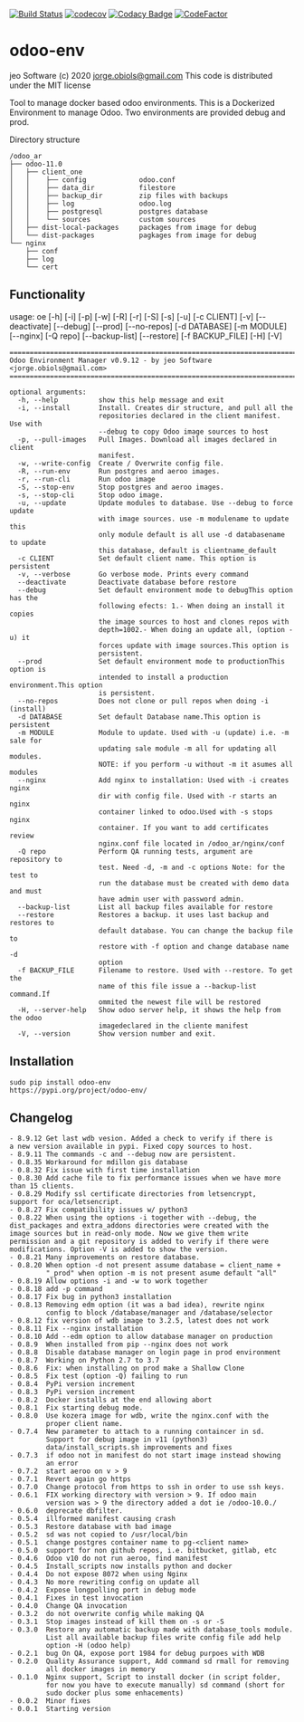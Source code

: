 [![Build Status](https://travis-ci.org/jobiols/odoo-env.svg?branch=master)](https://travis-ci.org/jobiols/odoo-env)
[![codecov](https://codecov.io/gh/jobiols/odoo-env/branch/master/graph/badge.svg)](https://codecov.io/gh/jobiols/odoo-env)
[![Codacy Badge](https://api.codacy.com/project/badge/Grade/44329410ef814e0085df49abeef4ff32)](https://www.codacy.com/app/jobiols/odoo-env?utm_source=github.com&amp;utm_medium=referral&amp;utm_content=jobiols/odoo-env&amp;utm_campaign=Badge_Grade)
[![CodeFactor](https://www.codefactor.io/repository/github/jobiols/odoo-env/badge)](https://www.codefactor.io/repository/github/jobiols/odoo-env)

odoo-env
=========
jeo Software (c) 2020 jorge.obiols@gmail.com
This code is distributed under the MIT license

Tool to manage docker based odoo environments. This is a Dockerized 
Environment to manage Odoo. Two environments are provided debug and prod.

Directory structure

    /odoo_ar
    ├── odoo-11.0
    │   ├── client_one
    │   │    ├── config             odoo.conf
    │   │    ├── data_dir           filestore
    │   │    ├── backup_dir         zip files with backups
    │   │    ├── log                odoo.log
    │   │    ├── postgresql         postgres database
    │   │    └── sources            custom sources
    │   ├── dist-local-packages     packages from image for debug
    │   └── dist-packages           pagkages from image for debug
    └── nginx
        ├── conf
        ├── log
        └── cert

Functionality
------------- 

usage: oe [-h] [-i] [-p] [-w] [-R] [-r] [-S] [-s] [-u] [-c CLIENT] [-v]
          [--deactivate] [--debug] [--prod] [--no-repos] [-d DATABASE]
          [-m MODULE] [--nginx] [-Q repo] [--backup-list] [--restore]
          [-f BACKUP_FILE] [-H] [-V]

    ==========================================================================
    Odoo Environment Manager v0.9.12 - by jeo Software <jorge.obiols@gmail.com>
    ==========================================================================
    
    optional arguments:
      -h, --help          show this help message and exit
      -i, --install       Install. Creates dir structure, and pull all the
                          repositories declared in the client manifest. Use with
                          --debug to copy Odoo image sources to host
      -p, --pull-images   Pull Images. Download all images declared in client
                          manifest.
      -w, --write-config  Create / Overwrite config file.
      -R, --run-env       Run postgres and aeroo images.
      -r, --run-cli       Run odoo image
      -S, --stop-env      Stop postgres and aeroo images.
      -s, --stop-cli      Stop odoo image.
      -u, --update        Update modules to database. Use --debug to force update
                          with image sources. use -m modulename to update this
                          only module default is all use -d databasename to update
                          this database, default is clientname_default
      -c CLIENT           Set default client name. This option is persistent
      -v, --verbose       Go verbose mode. Prints every command
      --deactivate        Deactivate database before restore
      --debug             Set default environment mode to debugThis option has the
                          following efects: 1.- When doing an install it copies
                          the image sources to host and clones repos with
                          depth=1002.- When doing an update all, (option -u) it
                          forces update with image sources.This option is
                          persistent.
      --prod              Set default environment mode to productionThis option is
                          intended to install a production environment.This option
                          is persistent.
      --no-repos          Does not clone or pull repos when doing -i (install)
      -d DATABASE         Set default Database name.This option is persistent
      -m MODULE           Module to update. Used with -u (update) i.e. -m sale for
                          updating sale module -m all for updating all modules.
                          NOTE: if you perform -u without -m it asumes all modules
      --nginx             Add nginx to installation: Used with -i creates nginx
                          dir with config file. Used with -r starts an nginx
                          container linked to odoo.Used with -s stops nginx
                          container. If you want to add certificates review
                          nginx.conf file located in /odoo_ar/nginx/conf
      -Q repo             Perform QA running tests, argument are repository to
                          test. Need -d, -m and -c options Note: for the test to
                          run the database must be created with demo data and must
                          have admin user with password admin.
      --backup-list       List all backup files available for restore
      --restore           Restores a backup. it uses last backup and restores to
                          default database. You can change the backup file to
                          restore with -f option and change database name -d
                          option
      -f BACKUP_FILE      Filename to restore. Used with --restore. To get the
                          name of this file issue a --backup-list command.If
                          ommited the newest file will be restored
      -H, --server-help   Show odoo server help, it shows the help from the odoo
                          imagedeclared in the cliente manifest
      -V, --version       Show version number and exit.
Installation
------------
    sudo pip install odoo-env
    https://pypi.org/project/odoo-env/
    
Changelog
---------
    - 8.9.12 Get last wdb vesion. Added a check to verify if there is 
    a new version available in pypi. Fixed copy sources to host. 
    - 8.9.11 The commands -c and --debug now are persistent. 
    - 0.8.35 Workaround for mdillon gis database
    - 0.8.32 Fix issue with first time installation
    - 0.8.30 Add cache file to fix performance issues when we have more 
    than 15 clients.
    - 0.8.29 Modify ssl certificate directories from letsencrypt, 
    support for oca/letsencript.
    - 0.8.27 Fix compatibility issues w/ python3
    - 0.8.22 When using the options -i together with --debug, the 
    dist_packages and extra_addons directories were created with the 
    image sources but in read-only mode. Now we give them write 
    permission and a git repository is added to verify if there were 
    modifications. Option -V is added to show the version.
    - 0.8.21 Many improvements on restore database.
    - 0.8.20 When option -d not present assume database = client_name + 
             "_prod" when option -m is not present asume default "all"
    - 0.8.19 Allow options -i and -w to work together
    - 0.8.18 add -p command 
    - 0.8.17 Fix bug in python3 installation 
    - 0.8.13 Removing edm option (it was a bad idea), rewrite nginx 
             config to block /database/manager and /database/selector
    - 0.8.12 fix version of wdb image to 3.2.5, latest does not work
    - 0.8.11 Fix --nginx installation
    - 0.8.10 Add --edm option to allow database manager on production
    - 0.8.9  When installed from pip --nginx does not work
    - 0.8.8  Disable database manager on login page in prod environment
    - 0.8.7  Working on Python 2.7 to 3.7
    - 0.8.6  Fix: when installing on prod make a Shallow Clone
    - 0.8.5  Fix test (option -Q) failing to run
    - 0.8.4  PyPi version increment
    - 0.8.3  PyPi version increment
    - 0.8.2  Docker installs at the end allowing abort 
    - 0.8.1  Fix starting debug mode.
    - 0.8.0  Use kozera image for wdb, write the nginx.conf with the       
             proper client name.
    - 0.7.4  New parameter to attach to a running containcer in sd. 
             Support for debug image in v11 (python3) 
             data/install_scripts.sh improvements and fixes   
    - 0.7.3  if odoo not in manifest do not start image instead showing 
             an error 
    - 0.7.2  start aeroo on v > 9 
    - 0.7.1  Revert again go https 
    - 0.7.0  Change protocol from https to ssh in order to use ssh keys.
    - 0.6.1  FIX working directory with version > 9. If odoo main 
             version was > 9 the directory added a dot ie /odoo-10.0./
    - 0.6.0  deprecate dbfilter. 
    - 0.5.4  illformed manifest causing crash 
    - 0.5.3  Restore database with bad image 
    - 0.5.2  sd was not copied to /usr/local/bin 
    - 0.5.1  change postgres container name to pg-<client name> 
    - 0.5.0  support for non github repos, i.e. bitbucket, gitlab, etc 
    - 0.4.6  Odoo v10 do not run aeroo, find manifest
    - 0.4.5  Install_scripts now installs python and docker
    - 0.4.4  Do not expose 8072 when using Nginx
    - 0.4.3  No more rewriting config on update all
    - 0.4.2  Expose longpolling port in debug mode
    - 0.4.1  Fixes in test invocation 
    - 0.4.0  Change QA invocation 
    - 0.3.2  do not overwrite config while making QA 
    - 0.3.1  Stop images instead of kill them on -s or -S 
    - 0.3.0  Restore any automatic backup made with database_tools module.
             List all available backup files write config file add help 
             option -H (odoo help)
    - 0.2.1  bug On QA, expose port 1984 for debug purpoes with WDB
    - 0.2.0  Quality Assurance support, Add command sd rmall for removing 
             all docker images in memory
    - 0.1.0  Nginx support, Script to install docker (in script folder, 
             for now you have to execute manually) sd command (short for 
             sudo docker plus some enhacements)
    - 0.0.2  Minor fixes
    - 0.0.1  Starting version
